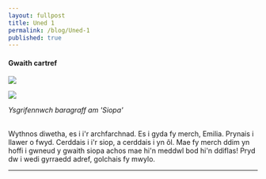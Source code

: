 ```yaml
---
layout: fullpost
title: Uned 1
permalink: /blog/Uned-1
published: true
---
```


#### Gwaith cartref

<p><img class="blog-image" src="https://robertdpowell.github.io/dysgucymraeg/img/uned1a.jpg"/></p>
<p><img class="blog-image" src="https://robertdpowell.github.io/dysgucymraeg/img/uned1b.jpg"/></p>

*Ysgrifennwch baragraff am 'Siopa'*

<br>
Wythnos diwetha, es i i'r archfarchnad. Es i gyda fy merch, Emilia. Prynais i llawer o fwyd. Cerddais i i'r siop, a cerddais i yn ôl.
Mae fy merch ddim yn hoffi i gwneud y gwaith siopa achos mae hi'n meddwl bod hi'n ddiflas! Pryd dw i wedi gyrraedd adref, golchais fy mwylo.



___

